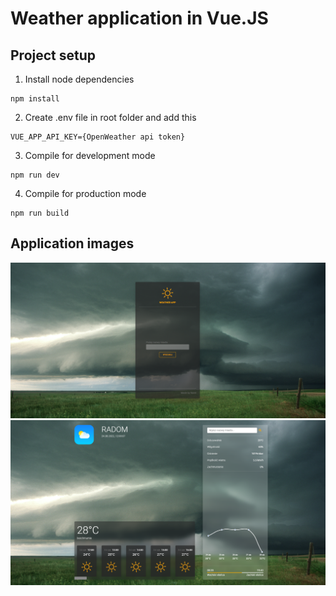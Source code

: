 # Weather application in Vue.JS

## Project setup
1. Install node dependencies
```
npm install
```
2. Create .env file in root folder and add this
```
VUE_APP_API_KEY={OpenWeather api token}
```
3. Compile for development mode
```
npm run dev
```
4. Compile for production mode
```
npm run build
```

## Application images
![Login page](/images/login_page.png)
![Main page](/images/main_page.png)
